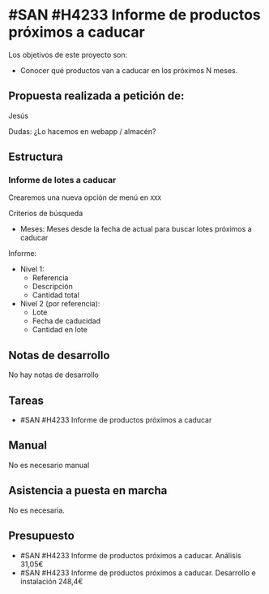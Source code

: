 # #SAN #H4233 Informe de productos próximos a caducar

Los objetivos de este proyecto son:
+ Conocer qué productos van a caducar en los próximos N meses.

## Propuesta realizada a petición de:
Jesús

Dudas:
¿Lo hacemos en webapp / almacén?

## Estructura

### Informe de lotes a caducar
Crearemos una nueva opción de menú en `XXX`

Criterios de búsqueda
+ Meses: Meses desde la fecha de actual para buscar lotes próximos a caducar

Informe:

+ Nivel 1:
    + Referencia
    + Descripción
    + Cantidad total
+ Nivel 2 (por referencia):
    + Lote
    + Fecha de caducidad
    + Cantidad en lote


## Notas de desarrollo
No hay notas de desarrollo


## Tareas
* #SAN #H4233 Informe de productos próximos a caducar


## Manual
No es necesario manual

## Asistencia a puesta en marcha
No es necesaria.

## Presupuesto
* #SAN #H4233 Informe de productos próximos a caducar. Análisis 31,05€
* #SAN #H4233 Informe de productos próximos a caducar. Desarrollo e instalación 248,4€
